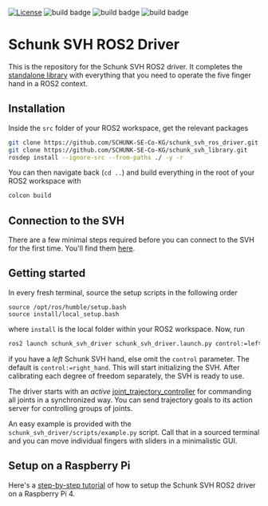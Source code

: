 [![License](https://img.shields.io/badge/License-GPLv3-orange)](https://opensource.org/licenses/gpl-license)
![build badge](https://github.com/SCHUNK-SE-Co-KG/schunk_svh_ros_driver/actions/workflows/industrial_ci_humble_action.yml/badge.svg)
![build badge](https://github.com/SCHUNK-SE-Co-KG/schunk_svh_ros_driver/actions/workflows/industrial_ci_iron_action.yml/badge.svg)
![build badge](https://github.com/SCHUNK-SE-Co-KG/schunk_svh_ros_driver/actions/workflows/industrial_ci_rolling_action.yml/badge.svg)

# Schunk SVH ROS2 Driver

This is the repository for the Schunk SVH ROS2 driver.
It completes the [standalone
library](https://github.com/SCHUNK-SE-Co-KG/schunk_svh_library)
with everything that you need to operate the five finger hand in a ROS2 context.


## Installation
Inside the `src` folder of your ROS2 workspace, get the relevant packages

```bash
git clone https://github.com/SCHUNK-SE-Co-KG/schunk_svh_ros_driver.git
git clone https://github.com/SCHUNK-SE-Co-KG/schunk_svh_library.git
rosdep install --ignore-src --from-paths ./ -y -r
```

You can then navigate back (`cd ..`) and build everything in the root of your ROS2 workspace with

```bash
colcon build
```

## Connection to the SVH
There are a few minimal steps required before you can connect to the SVH for the first time.
You'll find them [here](https://github.com/SCHUNK-SE-Co-KG/schunk_svh_library#connection-to-the-svh).

## Getting started

In every fresh terminal, source the setup scripts in the following order
```
source /opt/ros/humble/setup.bash
source install/local_setup.bash
```
where `install` is the local folder within your ROS2 workspace.
Now, run
```bash
ros2 launch schunk_svh_driver schunk_svh_driver.launch.py control:=left_hand
```
if you have a *left* Schunk SVH hand, else omit the `control` parameter. The default is `control:=right_hand`.
This will start initializing the SVH.
After calibrating each degree of freedom separately, the SVH is ready to use.

The driver starts with an *active* [joint_trajectory_controller](http://wiki.ros.org/joint_trajectory_controller) for commanding all joints in a synchronized way.
You can send trajectory goals to its action server for controlling groups of joints.

An easy example is provided with the `schunk_svh_driver/scripts/example.py` script.
Call that in a sourced terminal and you can move individual fingers with sliders in a minimalistic GUI.

## Setup on a Raspberry Pi
Here's a [step-by-step tutorial](doc/raspberry_pi.md) of how to setup the Schunk SVH ROS2 driver on a Raspberry Pi 4.
